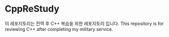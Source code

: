 # CppReStudy

이 레포지토리는 전역 후 C++ 복습을 위한 레포지토리 입니다.
This repository is for reviewing C++ after completing my military service.

